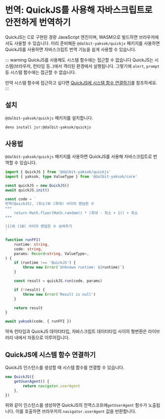 # 번역: QuickJS를 사용해 자바스크립트로 안전하게 번역하기

QuickJS는 C로 구현된 경량 JavaScript 엔진이며, WASM으로 빌드하면 브라우저에서도 사용할 수 있습니다. 미리 준비해둔 `@dalbit-yaksok/quickjs` 패키지를 사용하면 QuickJS를 사용하면 자바스크립트 번역 기능을 쉽게 사용할 수 있습니다.

::: warning QuickJS를 사용해도 시스템 함수에는 접근할 수 없습니다
QuickJS는 시스템(브라우저, 런타임 등..)에서 격리된 환경에서 실행됩니다. 그렇기에 `alert`, `prompt` 등 시스템 함수에는 접근할 수 없습니다.

만약 시스템 함수에 접근하고 싶다면 [QuickJS에 시스템 함수 연결하기](#quickjs에-시스템-함수-연결하기)를 참조하세요.
:::

## 설치

`@dalbit-yaksok/quickjs` 패키지를 설치합니다.

```bash
deno install jsr:@dalbit-yaksok/quickjs
```

## 사용법

`@dalbit-yaksok/quickjs` 패키지를 사용하면 QuickJS를 사용해 자바스크립트로 번역할 수 있습니다.

```typescript
import { QuickJS } from '@dalbit-yaksok/quickjs'
import { yaksok, type ValueType } from '@dalbit-yaksok/core'

const quickJS = new QuickJS()
await quickJS.init()

const code = `
번역(QuickJS), (최소)와 (최대) 사이의 랜덤한 수
***
    return Math.floor(Math.random() * (최대 - 최소 + 1)) + 최소
***

(1)와 (10) 사이의 랜덤한 수 보여주기
`

function runFFI(
    runtime: string,
    code: string,
    params: Record<string, ValueType>,
) {
    if (runtime !== 'QuickJS') {
        throw new Error(`Unknown runtime: ${runtime}`)
    }

    const result = quickJS.run(code, params)

    if (!result) {
        throw new Error('Result is null')
    }

    return result
}

await yaksok(code, { runFFI })
```

약속 런타임과 QuickJS 데이터타입, 자바스크립트 데이터타입 사이의 형변환은 라이브러리 내에서 자동으로 이루어집니다.

## QuickJS에 시스템 함수 연결하기

QuickJS 인스턴스를 생성할 때 시스템 함수를 연결할 수 있습니다.

```typescript
new QuickJS({
    getUserAgent() {
        return navigator.userAgent
    },
})
```

위와 같이 인스턴스를 생성하면 QuickJS의 전역스코프에`getUserAgent` 함수가 노출됩니다. 이를 호출하면 브라우저의 `navigator.userAgent` 값을 반환합니다.
